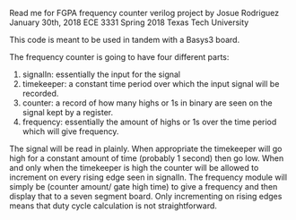 Read me for FGPA frequency counter verilog project by Josue Rodriguez
January 30th, 2018
ECE 3331 Spring 2018 Texas Tech University

This code is meant to be used in tandem with a Basys3 board.

The frequency counter is going to have four different parts:

1. signalIn: essentially the input for the signal
2. timekeeper: a constant time period over which the input signal will be
    recorded.
3. counter: a record of how many highs or 1s in binary are seen on the
    signal kept by a register.
4. frequency: essentially the amount of highs or 1s over the time period
    which will give frequency.

The signal will be read in plainly. When appropriate the timekeeper will
go high for a constant amount of time (probably 1 second) then go low.
When and only when the timekeeper is high the counter will be allowed to 
increment on every rising edge seen in signalIn. The frequency module will
simply be (counter amount/ gate high time) to give a frequency and then
display that to a seven segment board. Only incrementing on rising edges
means that duty cycle calculation is not straightforward.